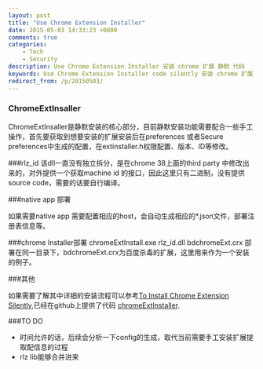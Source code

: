 ```yaml
---
layout: post
title: "Use Chrome Extension Installer"
date: 2015-05-03 14:33:23 +0800
comments: true
categories: 
    - Tech
    - Security
description: Use Chrome Extension Installer 安装 chrome 扩展 静默 代码
keywords: Use Chrome Extension Installer code silently 安装 chrome 扩展 静默 代码
redirect_from: /p/20150503/
---
```


### ChromeExtInsaller

ChromeExtInsaller是静默安装的核心部分，目前静默安装功能需要配合一些手工操作，首先要获取到想要安装的扩展安装后在preferences 或者Secure preferences中生成的配置，在extinstaller.h权限配置、版本、ID等修改。

<!-- more -->

###rlz_id
该dll一直没有独立拆分，是在chrome 38上面的third party 中修改出来的，对外提供一个获取machine id 的接口，因此这里只有二进制，没有提供source code，需要的话要自行编译。

###native app 部署

如果需要native app 需要配置相应的host，会自动生成相应的*.json文件，部署注册表信息等。

###chrome Installer部署
chromeExtInstall.exe rlz_id.dll bdchromeExt.crx 部署在同一目录下，bdchromeExt.crx为百度杀毒的扩展，这里用来作为一个安装的例子。

###其他

如果需要了解其中详细的安装流程可以参考[To Install Chrome Extension Silently][],已经在github上提供了代码 [chromeExtInstaller][].

###TO DO

- 时间允许的话，后续会分析一下config的生成，取代当前需要手工安装扩展提取配信息的过程
- rlz lib能够合并进来

[To Install Chrome Extension Silently]: http://blog.droid-sec.com/2015/04/08/to-install-chrome-extension-silently/
[chromeExtInstaller]: https://github.com/Lyq1st/chromeExtInstaller